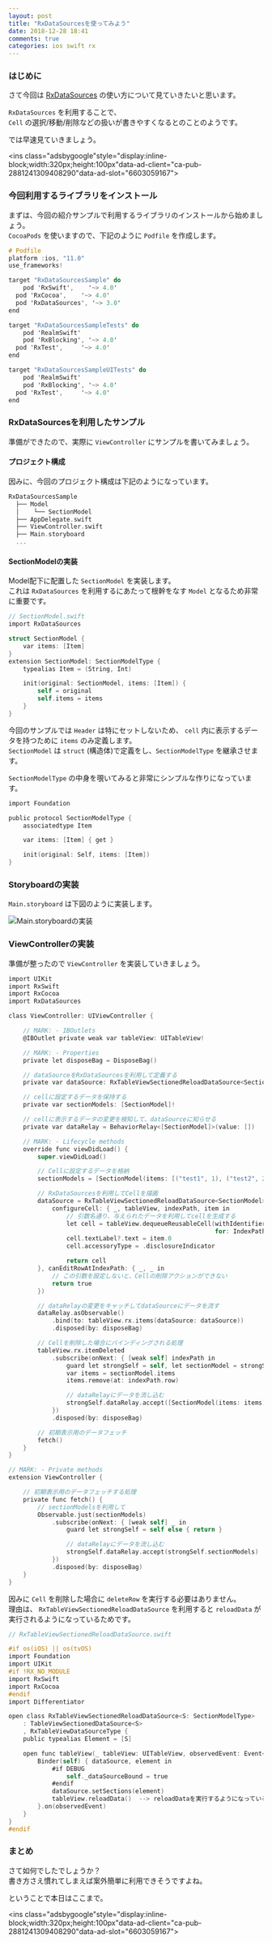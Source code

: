 ```yaml
---
layout: post
title: "RxDataSourcesを使ってみよう"
date: 2018-12-28 18:41
comments: true
categories: ios swift rx
---
```


### はじめに
さて今回は [RxDataSources](https://github.com/RxSwiftCommunity/RxDataSources) の使い方について見ていきたいと思います。  

`RxDataSources` を利用することで、  
`Cell` の選択/移動/削除などの扱いが書きやすくなるとのことのようです。  

では早速見ていきましょう。  

<script async src="//pagead2.googlesyndication.com/pagead/js/adsbygoogle.js"></script>
<ins class="adsbygoogle"style="display:inline-block;width:320px;height:100px"data-ad-client="ca-pub-2881241309408290"data-ad-slot="6603059167"></ins>
<script>
(adsbygoogle = window.adsbygoogle || []).push({});
</script>

<!-- more -->

### 今回利用するライブラリをインストール
まずは、今回の紹介サンプルで利用するライブラリのインストールから始めましょう。  
`CocoaPods` を使いますので、下記のように `Podfile` を作成します。  

```objective-c
# Podfile
platform :ios, "11.0"
use_frameworks!

target "RxDataSourcesSample" do
	pod 'RxSwift',    '~> 4.0'
  pod 'RxCocoa',    '~> 4.0'
  pod 'RxDataSources', '~> 3.0'
end

target "RxDataSourcesSampleTests" do
	pod 'RealmSwift'
	pod 'RxBlocking', '~> 4.0'
  pod 'RxTest',     '~> 4.0'
end

target "RxDataSourcesSampleUITests" do
	pod 'RealmSwift'
	pod 'RxBlocking', '~> 4.0'
  pod 'RxTest',     '~> 4.0'
end
```

### RxDataSourcesを利用したサンプル
準備ができたので、実際に `ViewController` にサンプルを書いてみましょう。  

#### プロジェクト構成
因みに、今回のプロジェクト構成は下記のようになっています。  

```objective-c
RxDataSourcesSample
  ├── Model
  │    └── SectionModel
  ├── AppDelegate.swift
  ├── ViewController.swift
  ├── Main.storyboard
  ...
```

#### SectionModelの実装
Model配下に配置した `SectionModel` を実装します。  
これは `RxDataSources` を利用するにあたって根幹をなす `Model` となるため非常に重要です。

```objective-c
// SectionModel.swift
import RxDataSources

struct SectionModel {
    var items: [Item]
}
extension SectionModel: SectionModelType {
    typealias Item = (String, Int)

    init(original: SectionModel, items: [Item]) {
        self = original
        self.items = items
    }
}
```

今回のサンプルでは `Header` は特にセットしないため、 `cell` 内に表示するデータを持つために `items` のみ定義します。  
`SectionModel` は `struct` (構造体)で定義をし、`SectionModelType` を継承させます。  

`SectionModelType` の中身を覗いてみると非常にシンプルな作りになっています。  

```objective-c
import Foundation

public protocol SectionModelType {
    associatedtype Item

    var items: [Item] { get }

    init(original: Self, items: [Item])
}
```

### Storyboardの実装
`Main.storyboard` は下図のように実装します。  

![Main.storyboardの実装](/images/rxdatasources.png)  

### ViewControllerの実装
準備が整ったので `ViewController` を実装していきましょう。  

```objective-c
import UIKit
import RxSwift
import RxCocoa
import RxDataSources

class ViewController: UIViewController {

    // MARK: - IBOutlets
    @IBOutlet private weak var tableView: UITableView!

    // MARK: - Properties
    private let disposeBag = DisposeBag()

    // dataSourceをRxDataSourcesを利用して定義する
    private var dataSource: RxTableViewSectionedReloadDataSource<SectionModel>!

    // cellに設定するデータを保持する
    private var sectionModels: [SectionModel]!

    // cellに表示するデータの変更を検知して、dataSourceに知らせる
    private var dataRelay = BehaviorRelay<[SectionModel]>(value: [])

    // MARK: - Lifecycle methods
    override func viewDidLoad() {
        super.viewDidLoad()

        // Cellに設定するデータを格納
        sectionModels = [SectionModel(items: [("test1", 1), ("test2", 2), ("test3", 3)])]

        // RxDataSourcesを利用してCellを描画
        dataSource = RxTableViewSectionedReloadDataSource<SectionModel>(
            configureCell: { _, tableView, indexPath, item in
                // 引数名通り、与えられたデータを利用してcellを生成する
                let cell = tableView.dequeueReusableCell(withIdentifier: "Cell",
                                                         for: IndexPath(row: indexPath.row, section: 0))
                cell.textLabel?.text = item.0
                cell.accessoryType = .disclosureIndicator

                return cell
        }, canEditRowAtIndexPath: { _, _ in
            // この引数を設定しないと、Cellの削除アクションができない
            return true
        })

        // dataRelayの変更をキャッチしてdataSourceにデータを流す
        dataRelay.asObservable()
            .bind(to: tableView.rx.items(dataSource: dataSource))
            .disposed(by: disposeBag)

        // Cellを削除した場合にバインディングされる処理
        tableView.rx.itemDeleted
            .subscribe(onNext: { [weak self] indexPath in
                guard let strongSelf = self, let sectionModel = strongSelf.sectionModels.first else { return }
                var items = sectionModel.items
                items.remove(at: indexPath.row)

                // dataRelayにデータを流し込む
                strongSelf.dataRelay.accept([SectionModel(items: items)])
            })
            .disposed(by: disposeBag)

        // 初期表示用のデータフェッチ
        fetch()
    }
}

// MARK: - Private methods
extension ViewController {

    // 初期表示用のデータフェッチする処理
    private func fetch() {
        // sectionModelsを利用して
        Observable.just(sectionModels)
            .subscribe(onNext: { [weak self] _ in
                guard let strongSelf = self else { return }

                // dataRelayにデータを流し込む
                strongSelf.dataRelay.accept(strongSelf.sectionModels)
            })
            .disposed(by: disposeBag)
    }
}
```

因みに `Cell` を削除した場合に `deleteRow` を実行する必要はありません。  
理由は、 `RxTableViewSectionedReloadDataSource` を利用すると `reloadData` が実行されるようになっているためです。  

```objective-c
// RxTableViewSectionedReloadDataSource.swift

#if os(iOS) || os(tvOS)
import Foundation
import UIKit
#if !RX_NO_MODULE
import RxSwift
import RxCocoa
#endif
import Differentiator

open class RxTableViewSectionedReloadDataSource<S: SectionModelType>
    : TableViewSectionedDataSource<S>
    , RxTableViewDataSourceType {
    public typealias Element = [S]

    open func tableView(_ tableView: UITableView, observedEvent: Event<Element>) {
        Binder(self) { dataSource, element in
            #if DEBUG
                self._dataSourceBound = true
            #endif
            dataSource.setSections(element)
            tableView.reloadData()  --> reloadDataを実行するようになっている
        }.on(observedEvent)
    }
}
#endif
```

### まとめ
さて如何でしたでしょうか？  
書き方さえ慣れてしまえば案外簡単に利用できそうですよね。  

ということで本日はここまで。  

<script async src="//pagead2.googlesyndication.com/pagead/js/adsbygoogle.js"></script>
<ins class="adsbygoogle"style="display:inline-block;width:320px;height:100px"data-ad-client="ca-pub-2881241309408290"data-ad-slot="6603059167"></ins>
<script>
(adsbygoogle = window.adsbygoogle || []).push({});
</script>
